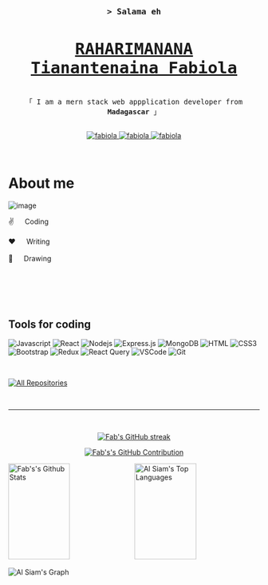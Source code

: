 


<!-- Intro  -->
<h3 align="center">
        <samp>&gt; Salama eh <br>
                <h1><b><a target="_blank" href="#">RAHARIMANANA Tianantenaina Fabiola</a></b></h1>
        </samp>
</h3>


<p align="center"> 
  <samp>
    <br>
    「 I am a mern stack web appplication developer from <b>Madagascar</b> 」
    <br>
    <br>
  </samp>
</p>

<p align="center">
 <a href="https://www.linkedin.com/in/fabiola-raharimanana-8301a8258" target="_blank">
  <img src="https://img.shields.io/badge/LinkedIn-0077B5?style=for-the-badge&logo=linkedin&logoColor=white" alt="fabiola"/>
 </a>
 <a href="https://instagram.com/fabiola.tiana" target="_blank">
  <img src="https://img.shields.io/badge/Instagram-fe4164?style=for-the-badge&logo=instagram&logoColor=white" alt="fabiola" />
 </a> 
 <a href="https://www.facebook.com/profile.php?id=100077618534784" target="_blank">
  <img src="https://img.shields.io/badge/Facebook-20BEFF?&style=for-the-badge&logo=facebook&logoColor=white" alt="fabiola"  />
  </a> 
</p>
<br />

<!-- About Section -->
 # About me
![image](https://lh3.googleusercontent.com/a/AAcHTtfgcFQlLCtEQxXgekgS0LmZ_f5DM-q686-f6oZABdjS2w=s360-c-no) 
 
<p>
  
 ✌️ &emsp; Coding <br/><br/>
 ❤️ &emsp; Writing<br/><br/>
 📧 &emsp; Drawing<br/><br/>

</p>

<br/>
<br/>
<br/>

## Tools for coding

![Javascript](https://img.shields.io/badge/Javascript-F0DB4F?style=for-the-badge&labelColor=black&logo=javascript&logoColor=F0DB4F)
![React](https://img.shields.io/badge/-React-61DBFB?style=for-the-badge&labelColor=black&logo=react&logoColor=61DBFB)
![Nodejs](https://img.shields.io/badge/Nodejs-3C873A?style=for-the-badge&labelColor=black&logo=node.js&logoColor=3C873A)
![Express.js](https://img.shields.io/badge/Express.js-000000?style=for-the-badge&logo=express&logoColor=white)
![MongoDB](https://img.shields.io/badge/MongoDB-4EA94B?style=for-the-badge&logo=mongodb&logoColor=white)
![HTML](https://img.shields.io/badge/HTML5-E34F26?style=for-the-badge&logo=html5&logoColor=white)
![CSS3](https://img.shields.io/badge/CSS3-1572B6?style=for-the-badge&logo=css3&logoColor=white)
![Bootstrap](https://img.shields.io/badge/Bootstrap-563D7C?style=for-the-badge&logo=bootstrap&logoColor=white)
![Redux](https://img.shields.io/badge/Redux-593D88?style=for-the-badge&logo=redux&logoColor=white)
![React Query](https://img.shields.io/badge/-React_Query-FF4154?style=for-the-badge&logo=react%20query&logoColor=white)
![VSCode](https://img.shields.io/badge/Visual_Studio-0078d7?style=for-the-badge&logo=visual%20studio&logoColor=white)
![Git](https://img.shields.io/badge/Git-F05032?style=for-the-badge&logo=git&logoColor=white)

<br/>


<p align="left">
  <a href="https://github.com/lilsis01234?tab=repositories" target="_blank"><img alt="All Repositories" title="All Repositories" src="https://img.shields.io/badge/-All%20Repos-2962FF?style=for-the-badge&logo=koding&logoColor=white"/></a>
</p>

<br/>
<hr/>
<br/>

<p align="center">
  <a href="https://github.com/lilsis01234">
    <img src="https://github-readme-streak-stats.herokuapp.com/?user=no_one&theme=radical&border=7F3FBF&background=0D1117" alt="Fab's GitHub streak"/>
  </a>
</p>

<p align="center">
  <a href="https://github.com/alsiam">
    <img src="https://github-profile-summary-cards.vercel.app/api/cards/profile-details?username=lilsis01234&theme=radical" alt="Fab's's GitHub Contribution"/>
  </a>
</p>

<a> 
    <a href="https://github.com/lilsis01234"><img alt="Fab's's Github Stats" src="https://denvercoder1-github-readme-stats.vercel.app/api?username=lilsis01234&show_icons=true&count_private=true&theme=react&border_color=7F3FBF&bg_color=0D1117&title_color=F85D7F&icon_color=F8D866" height="192px" width="49.5%"/></a>
  <a href="https://github.com/lilsis01234"><img alt="Al Siam's Top Languages" src="https://denvercoder1-github-readme-stats.vercel.app/api/top-langs/?username=lilsis01234&langs_count=8&layout=compact&theme=react&border_color=7F3FBF&bg_color=0D1117&title_color=F85D7F&icon_color=F8D866" height="192px" width="49.5%"/></a>
  <br/>
</a>


![Al Siam's Graph](https://github-readme-activity-graph.cyclic.app/graph?username=lilsis01234&custom_title=Al%20Siam's%20GitHub%20Activity%20Graph&bg_color=0D1117&color=7F3FBF&line=7F3FBF&point=7F3FBF&area_color=FFFFFF&title_color=FFFFFF&area=true)




